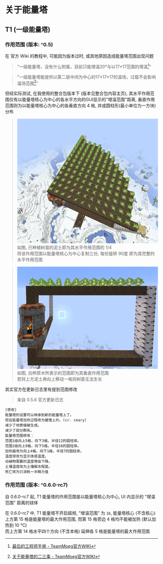 # 关于能量塔

## T1 (一级能量塔)
### 作用范围 (版本: ^0.5)
在 官方 Wiki 的教程中, 可能因为版本过时, 或其他原因造成能量塔范围出现问题

> "一级能量塔，没有什么附属，目前只能增温20°与以17\*17范围的增温[^wiki01]"

> "一级能量塔能提供以第二层中间为中心的17\*17\*17的温场，过载不会影响温场范围[^wiki02]"

但经实际测试, 在我使用的整合包版本下 (版本见整合包内容主页), 其水平作用范围仅有以能量塔核心为中心的各水平方向的GUI显示的"增温范围"距离, 垂直作用范围则为以能量塔核心为中心的各垂直方向 4 格, 并成圆柱形(最小单位为一方块)分布  

> ![T1-Power-Generator_effecting-range_one-forth.x.png](./images/T1-Power-Generator_effecting-range_one-forth.x.png)  
> 如图, 已种植树苗的泥土即为其水平作用范围的 1/4  
> 将该作用范围以能量塔核心为中心复制三份, 每份旋转 90度 即为其完整的水平作用范围

> ![T1-Power-Generator_effecting-range_one-forth.y.png](./images/T1-Power-Generator_effecting-range_one-forth.y.png)  
> 如图, 白桦原木所表示的范围即为其垂直作用范围  
> 若将上方泥土再向上移动一格则树苗无法生长

其实官方在更新日志里有提到范围修改
> 来自 0.5.6 官方更新日志
```plain
[修改]
能量塔的设置可以继承到新的能量塔上了。
现在能量塔加热过程改为缓慢上升。(cr. ceary)
减少了地表植被生成。
减少了部分群系。
能量塔范围修改：
范围1级向上5格，向下3格，半径12的圆柱体。
范围2级向上9格，向下5格，半径16的圆柱体。
加热器改为向上4格，向下1格，半径7的圆柱体。
温度球改为显示体感温度。
动植物需要的温度等级下降。
土壤温度改为土壤解冻程度。
死亡改为只消耗一半精力值
```

### 作用范围 (版本: ^0.6.0-rc7)
自 0.6.0-rc7 起, T1 能量塔的作用范围是以能量塔核心为中心, UI 内显示的 "增温范围" 距离的球体  

在 0.6.0-rc7 中, T1 能量塔不开启超频, "增温范围" 为 `16`, 能量塔核心 (不含核心) 上方第 15 格是能量塔的最大作用范围, 而第 15 格旁边 4 格均不能被加热 (默认加热到 10 ℃)  
而上方第 14 格水平四个方向 (不含本格) 延伸各 5 格是能量塔的最大作用范围

[^wiki01]: [最后的工程师手册 - TeamMoeg官方WIKI](https://wiki.teammoeg.com/index.php?title=%E5%85%B3%E4%BA%8E%E8%83%BD%E9%87%8F%E5%A1%94%E7%9A%84%E4%BA%8C%E4%B8%89%E4%BA%8B#.E4.B8.80.E7.BA.A7.E8.83.BD.E9.87.8F.E5.A1.94.E7.9A.84.E9.A3.9F.E7.94.A8)

[^wiki02]: [关于能量塔的二三事 - TeamMoeg官方WIKI](https://wiki.teammoeg.com/index.php?title=%E6%9C%80%E5%90%8E%E7%9A%84%E5%B7%A5%E7%A8%8B%E5%B8%88%E6%89%8B%E5%86%8C#2.2_.E4.B8.80.E7.BA.A7.E8.83.BD.E9.87.8F.E5.A1.94)
